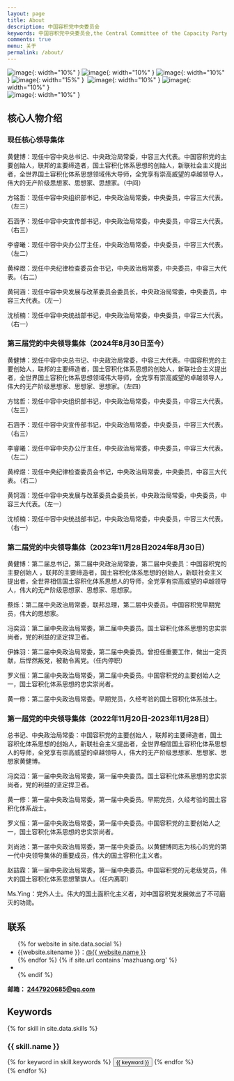 ```yaml
---
layout: page
title: About
description: 中国容积党中央委员会
keywords: 中国容积党中央委员会,the Central Committee of the Capacity Party of China
comments: true
menu: 关于
permalink: /about/
---
```


 ![image](https://pic.imgdb.cn/item/66e802dbd9c307b7e93b45f8.png){: width="10%" }
 ![image](https://pic.imgdb.cn/item/66e802dcd9c307b7e93b46ba.png){: width="10%" }
 ![image](https://pic.imgdb.cn/item/66e8029ed9c307b7e93b0747.png){: width="10%" } 
 ![image](https://pic.imgdb.cn/item/66a23130d9c307b7e961a817.png){: width="15%" }&nbsp;
 ![image](https://pic.imgdb.cn/item/66e802b7d9c307b7e93b21fd.png){: width="10%" }
 ![image](https://pic.imgdb.cn/item/66e802dbd9c307b7e93b464b.png){: width="10%" }  
 ![image](https://pic.imgdb.cn/item/66e802dcd9c307b7e93b4703.png){: width="10%" } 


## 核心人物介绍
### 现任核心领导集体
黄健博：现任中容中央总书记、中央政治局常委，中容三大代表。中国容积党的主要创始人，联邦的主要缔造者，国土容积化体系思想的创始人，新联社会主义提出者，全世界国土容积化体系思想领域伟大导师，全党享有崇高威望的卓越领导人，伟大的无产阶级思想家、思想家、思想家。（中间）  

方铭哲：现任中容中央组织部书记，中央政治局常委，中央委员，中容三大代表。（左三）

石涵予：现任中容中央宣传部书记，中央政治局常委，中央委员，中容三大代表。（右三）

李睿曦：现任中容中央办公厅主任，中央政治局常委，中央委员，中容三大代表。（左二）

黄梓煜：现任中央纪律检查委员会书记，中央政治局常委，中央委员，中容三大代表。（右二）

黄钶涵：现任中容中央发展与改革委员会委员长，中央政治局常委，中央委员，中容三大代表。（左一）

沈桢楠：现任中容中央统战部书记，中央政治局常委，中央委员，中容三大代表。（右一）

### 第三届党的中央领导集体（2024年8月30日至今）

黄健博：现任中容中央总书记、中央政治局常委，中容三大代表。中国容积党的主要创始人，联邦的主要缔造者，国土容积化体系思想的创始人，新联社会主义提出者，全世界国土容积化体系思想领域伟大导师，全党享有崇高威望的卓越领导人，伟大的无产阶级思想家、思想家、思想家。（左四）  

方铭哲：现任中容中央组织部书记，中央政治局常委，中央委员，中容三大代表。（左三）

石涵予：现任中容中央宣传部书记，中央政治局常委，中央委员，中容三大代表。（右三）

李睿曦：现任中容中央办公厅主任，中央政治局常委，中央委员，中容三大代表。（左二）

黄梓煜：现任中央纪律检查委员会书记，中央政治局常委，中央委员，中容三大代表。（右二）

黄钶涵：现任中容中央发展与改革委员会委员长，中央政治局常委，中央委员，中容三大代表。（左一）

沈桢楠：现任中容中央统战部书记，中央政治局常委，中央委员，中容三大代表。（右一）

### 第二届党的中央领导集体（2023年11月28日2024年8月30日）
 黄健博：第二届总书记，第二届中央政治局常委，第二届中央委员：中国容积党的主要创始人 ，联邦的主要缔造者，国土容积化体系思想的创始人，新联社会主义提出者，全世界相信国土容积化体系思想人的导师，全党享有崇高威望的卓越领导人，伟大的无产阶级思想家、思想家、思想家。  

蔡烁：第二届中央政治局常委，联邦总理，第二届中央委员。中国容积党早期党员，伟大的思想家。

冯奕滔：第二届中央政治局常委，第二届中央委员。国土容积化体系思想的忠实崇尚者，党的利益的坚定捍卫者。

伊姝羽：第二届中央政治局常委，第二届中央委员。曾担任重要工作，做出一定贡献，后悍然叛党，被勒令离党。（任内停职）

罗义恒：第二届中央政治局常委，第二届中央委员。中国容积党的主要创始人之一，国土容积化体系思想的忠实崇尚者。

黄一修：第二届中央政治局常委。早期党员，久经考验的国土容积化体系战士。
### 第一届党的中央领导集体（2022年11月20日-2023年11月28日）
总书记、中央政治局常委：中国容积党的主要创始人 ，联邦的主要缔造者，国土容积化体系思想的创始人，新联社会主义提出者，全世界相信国土容积化体系思想人的导师，全党享有崇高威望的卓越领导人，伟大的无产阶级思想家、思想家、思想家黄健博。  

冯奕滔：第一届中央政治局常委，第一届中央委员。国土容积化体系思想的忠实崇尚者，党的利益的坚定捍卫者。

黄一修：第一届中央政治局常委，第一届中央委员。早期党员，久经考验的国土容积化体系战士。

罗义恒：第一届中央政治局常委，第一届中央委员。中国容积党的主要创始人之一，国土容积化体系思想的忠实崇尚者。

刘尚池：第一届中央政治局常委，第一届中央委员。以黄健博同志为核心的党的第一代中央领导集体的重要成员，伟大的国土容积化主义者。

赵喆霖：第一届中央政治局常委，第一届中央委员。中国容积党的元老级党员，伟大的国土容积化体系思想擎旗人。（任内离职）

Ms.Ying：党外人士。伟大的国土面积化主义者，对中国容积党发展做出了不可磨灭的功勋。





## 联系

<ul>
{% for website in site.data.social %}
<li>{{website.sitename }}：<a href="{{ website.url }}" target="_blank">@{{ website.name }}</a></li>
{% endfor %}
{% if site.url contains 'mazhuang.org' %}
<li>
</li>
{% endif %}
</ul>

<b>邮箱： <a href="mailto:2447920685@qq.com">2447920685@qq.com</a></b>

## Keywords

{% for skill in site.data.skills %}
### {{ skill.name }}
<div class="btn-inline">
{% for keyword in skill.keywords %}
<button class="btn btn-outline" type="button">{{ keyword }}</button>
{% endfor %}
</div>
{% endfor %}
